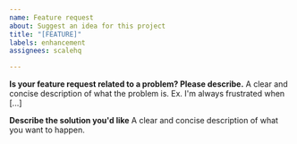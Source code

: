 ```yaml
---
name: Feature request
about: Suggest an idea for this project
title: "[FEATURE]"
labels: enhancement
assignees: scalehq

---
```


**Is your feature request related to a problem? Please describe.**
A clear and concise description of what the problem is. Ex. I'm always frustrated when [...]

**Describe the solution you'd like**
A clear and concise description of what you want to happen.
